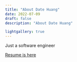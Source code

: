 ```yaml
---
title: "About Date Huang"
date: 2022-07-09
draft: false
description: "About Date Huang"

lightgallery: true
---
```


Just a software engineer

[Resume is here](./resume_20230407_rev1.pdf)
